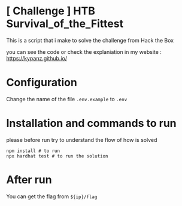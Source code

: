 # [ Challenge ] HTB Survival_of_the_Fittest

This is a script that i make to solve the challenge from Hack the Box

you can see the code or check the explaniation in my website : https://kypanz.github.io/

# Configuration
Change the name of the file `.env.example` to `.env`

# Installation and commands to run
please before run try to understand the flow of how is solved

```shell
npm install # to run
npx hardhat test # to run the solution
```

# After run
You can get the flag from `${ip}/flag`

